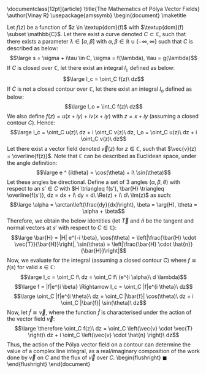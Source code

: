 \documentclass[12pt]{article}
\title{The Mathematics of Pólya Vector Fields}
\author{Vinay R}
\usepackage{amssymb}
\begin{document}
\maketitle

Let $f(z)$ be a function of $z \in \textup{dom}(f)$ with $\textup{dom}(f) \subset \mathbb{C}$.
Let there exist a curve denoted $C \subset \mathbb{C}$, such that there exists a parameter $\lambda \in [\alpha, \beta]$ with $\alpha,\beta \in \mathbb{R} \cup \{ -\infty, \infty \}$ such that $C$ is described as below:
$$\large s = \sigma + i\tau \in C, \sigma = f(\lambda), \tau = g(\lambda)$$
If $C$ is closed over $\mathbb{C}$, let there exist an integral $I_c$ defined as below:
$$\large I_c = \oint_C f(z)\ dz$$
If $C$ is not a closed contour over $\mathbb{C}$, let there exist an integral $I_o$ defined as below:
$$\large I_o = \int_C f(z)\ dz$$
We also define $f(z) = u(x + iy) + iv(x + iy)$ with $z = x + iy$ (assuming a closed contour $C$). Hence:
$$\large I_c = \oint_C u(z)\ dz + i \oint_C v(z)\ dz, I_o = \oint_C u(z)\ dz + i \oint_C v(z)\ dz$$
Let there exist a vector field denoted $\vec{v}(z)$ for $z \in \mathbb{C}$, such that $\vec{v}(z) = \overline{f(z)}$.
Note that $\mathbb{C}$ can be described as Euclidean space, under the angle definition:
$$\large e ^ {i\theta} = \cos(\theta) + i\ \sin(\theta)$$
Let these angles be directional. Define a set of 3 angles $(\alpha, \beta, \theta)$ with respect to an $s' \in C$ with $H \triangleq f(s'), \bar{H} \triangleq \overline{f(s')}, dz = dx + i\ dy = d\ \Re(z) + i\ d\ \Im(z)$ as such:
$$\large \alpha = \arctan\left(\frac{dy}{dx}\right), \beta = \arg(H), \theta = \alpha + \beta$$
Therefore, we obtain the below identities (let $\vec{T}$ and $\hat{n}$ be the tangent and normal vectors at $s'$ with respect to $C \in \mathbb{C}$):
$$\large \bar{H} = |H| e^{-i \beta}, \cos(\theta) = \left|\frac{\bar{H} \cdot \vec{T}}{\bar{H}}\right|, \sin(\theta) = \left|\frac{\bar{H} \cdot \hat{n}}{\bar{H}}\right|$$
Now, we evaluate for the integral (assuming a closed contour $C$) where $f \cong f(s)$ for valid $s \in \mathbb{C}$:
$$\large I_c = \oint_C f\ dz = \oint_C f\ (e^{i \alpha}\ d \lambda)$$
$$\large f = |f|e^{i \beta} \Rightarrow I_c = \oint_C |f|e^{i \theta}\ dz$$
$$\large \oint_C |f|e^{i \theta}\ dz = \oint_C |\bar{f}| \cos(\theta)\ dz + i \oint_C |\bar{f}| \sin(\theta)\ dz$$
Now, let $\bar{f} \cong \vec{v}$, where the function $\bar{f}$ is characterised under the action of the vector field $\vec{v}$:
$$\large \therefore \oint_C f(z)\ dz = \oint_C \left(\vec{v} \cdot \vec{T} \right)\ dz + i \oint_C \left(\vec{v} \cdot \hat{n} \right)\ dz$$
Thus, the action of the Pólya vector field on a contour can determine the value of a complex line integral, as a real/imaginary composition of the work done by $\vec{v}$ on $C$ and the flux of $\vec{v}$ over $C$.
\begin{flushright} $\blacksquare$ \end{flushright}
\end{document}
